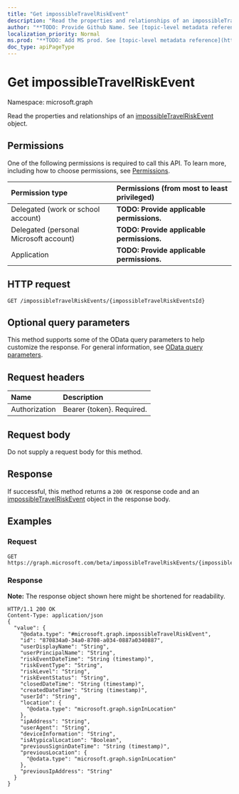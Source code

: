 ```yaml
---
title: "Get impossibleTravelRiskEvent"
description: "Read the properties and relationships of an impossibleTravelRiskEvent object."
author: "**TODO: Provide Github Name. See [topic-level metadata reference](https://msgo.azurewebsites.net/add/document/guidelines/metadata.html#topic-level-metadata)**"
localization_priority: Normal
ms.prod: "**TODO: Add MS prod. See [topic-level metadata reference](https://msgo.azurewebsites.net/add/document/guidelines/metadata.html#topic-level-metadata)**"
doc_type: apiPageType
---
```


# Get impossibleTravelRiskEvent

Namespace: microsoft.graph

Read the properties and relationships of an [impossibleTravelRiskEvent](../resources/impossibletravelriskevent.md) object.

## Permissions
One of the following permissions is required to call this API. To learn more, including how to choose permissions, see [Permissions](/concepts/permissions-reference.md).

|Permission type|Permissions (from most to least privileged)|
|:---|:---|
|Delegated (work or school account)|**TODO: Provide applicable permissions.**|
|Delegated (personal Microsoft account)|**TODO: Provide applicable permissions.**|
|Application|**TODO: Provide applicable permissions.**|

## HTTP request

<!-- {
  "blockType": "ignored"
}
-->
``` http
GET /impossibleTravelRiskEvents/{impossibleTravelRiskEventsId}
```

## Optional query parameters
This method supports some of the OData query parameters to help customize the response. For general information, see [OData query parameters](/graph/query-parameters).

## Request headers
|Name|Description|
|:---|:---|
|Authorization|Bearer {token}. Required.|

## Request body
Do not supply a request body for this method.

## Response

If successful, this method returns a `200 OK` response code and an [impossibleTravelRiskEvent](../resources/impossibletravelriskevent.md) object in the response body.

## Examples

### Request
<!-- {
  "blockType": "request",
  "name": "get_impossibletravelriskevent"
}
-->
``` http
GET https://graph.microsoft.com/beta/impossibleTravelRiskEvents/{impossibleTravelRiskEventsId}
```

### Response
**Note:** The response object shown here might be shortened for readability.
<!-- {
  "blockType": "response",
  "truncated": true,
  "@odata.type": "microsoft.graph.impossibleTravelRiskEvent"
}
-->
``` http
HTTP/1.1 200 OK
Content-Type: application/json
{
  "value": {
    "@odata.type": "#microsoft.graph.impossibleTravelRiskEvent",
    "id": "870834a0-34a0-8708-a034-0887a0340887",
    "userDisplayName": "String",
    "userPrincipalName": "String",
    "riskEventDateTime": "String (timestamp)",
    "riskEventType": "String",
    "riskLevel": "String",
    "riskEventStatus": "String",
    "closedDateTime": "String (timestamp)",
    "createdDateTime": "String (timestamp)",
    "userId": "String",
    "location": {
      "@odata.type": "microsoft.graph.signInLocation"
    },
    "ipAddress": "String",
    "userAgent": "String",
    "deviceInformation": "String",
    "isAtypicalLocation": "Boolean",
    "previousSigninDateTime": "String (timestamp)",
    "previousLocation": {
      "@odata.type": "microsoft.graph.signInLocation"
    },
    "previousIpAddress": "String"
  }
}
```

